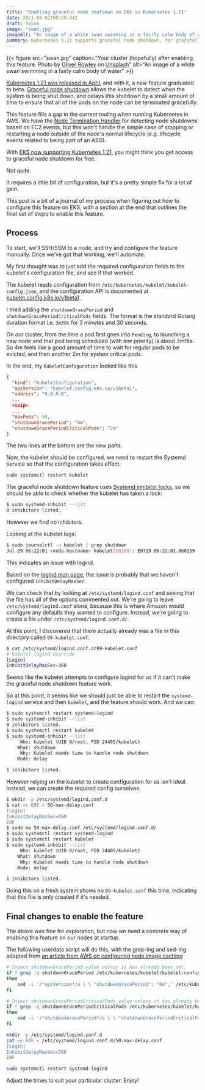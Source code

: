```yaml
---
title: "Enabling graceful node shutdown on EKS in Kubernetes 1.21"
date: 2021-08-02T00:58:34Z
draft: false
image: "swan.jpg"
imageAlt: "An image of a white swan swimming in a fairly calm body of water"
summary: Kubernetes 1.21 supports graceful node shutdown, for gracefully terminating pods when a node is shutting down. This post explains how to configure this feature on EKS.
---
```


{{< figure src="swan.jpg" caption="Your cluster (hopefully) after enabling this feature. Photo by [Oliver Rowley](https://unsplash.com/@oliver_rowley?utm_source=unsplash&utm_medium=referral&utm_content=creditCopyText) on [Unsplash](https://unsplash.com/s/photos/swan?utm_source=unsplash&utm_medium=referral&utm_content=creditCopyText)" alt="An image of a white swan swimming in a fairly calm body of water" >}}

[Kubernetes 1.21 was released in April](https://kubernetes.io/blog/2021/04/08/kubernetes-1-21-release-announcement/), and
with it, a new feature graduated to beta.
[Graceful node shutdown](https://kubernetes.io/docs/concepts/architecture/nodes/#graceful-node-shutdown) allows the
kubelet to detect when the system is being shut down, and delays this shutdown by a small amount of time to ensure
that all of the pods on the node can be terminated gracefully.

This feature fills a gap in the current tooling when running Kubernetes in AWS.
We have the [Node Termination Handler](https://github.com/aws/aws-node-termination-handler) for detecting node shutdowns
based on EC2 events, but this won't handle the simple case of stopping or restarting a node outside of the node's
normal lifecycle (e.g. lifecycle events related to being part of an ASG).

With [EKS now supporting Kubernetes 1.21](https://aws.amazon.com/blogs/containers/amazon-eks-1-21-released/), you might
think you get access to graceful node shutdown for free.

Not quite.

It requires a little bit of configuration, but it's a pretty simple fix for a lot of gain.

This post is a bit of a journal of my process when figuring out how to configure this feature on EKS, with a section
at the end that outlines the final set of steps to enable this feature.

## Process

To start, we'll SSH/SSM to a node, and try and configure the feature manually.
Once we've got that working, we'll automate.

My first thought was to just add the required configuration fields to the kubelet's configuration file, and see if
that worked.

The kubelet reads configuration from `/etc/kubernetes/kubelet/kubelet-config.json`, and the configuration API is
documented at [kubelet.config.k8s.io/v1beta1](https://kubernetes.io/docs/reference/config-api/kubelet-config.v1beta1/#kubelet-config-k8s-io-v1beta1-KubeletConfiguration).

I tried adding the `shutdownGracePeriod` and `shutdownGracePeriodCriticalPods` fields.
The format is the standard Golang duration format i.e. `3m30s` for 3 minutes and 30 seconds.

On our cluster, from the time a pod first goes into `Pending`, to launching a new node and that pod being scheduled (with low priority)
is about 3m15s. So 4m feels like a good amount of time to wait for regular pods to be evicted, and then another 2m for system
critical pods.

In the end, my `KubeletConfiguration` looked like this

```json
{
  "kind": "KubeletConfiguration",
  "apiVersion": "kubelet.config.k8s.io/v1beta1",
  "address": "0.0.0.0",
  ...
  <snip>
  ...
  "maxPods": 58,
  "shutdownGracePeriod": "6m",
  "shutdownGracePeriodCriticalPods": "2m"
}
```

The two lines at the bottom are the new parts.

Now, the kubelet should be configured, we need to restart the Systemd service so that the configuration takes effect.

```bash
sudo systemctl restart kubelet
```

The graceful node shutdown feature uses [Systemd inhibitor locks](https://www.freedesktop.org/wiki/Software/systemd/inhibit/),
so we should be able to check whether the kubelet has taken a lock:

```bash
$ sudo systemd-inhibit --list
0 inhibitors listed.
```

However we find no inhibitors.

Looking at the kubelet logs:

```bash
$ sudo journalctl -u kubelet | grep shutdown
Jul 29 06:22:01 <node-hostname> kubelet[20169]: E0729 06:22:01.860159   20169 kubelet.go:1407] "Failed to start node shutdown manager" err="failed reading InhibitDelayMaxUSec property from logind: Message recipient disconnected from message bus without replying"
```

This indicates an issue with logind.

Based on the [logind man page](https://www.freedesktop.org/software/systemd/man/logind.conf.html), the issue is probably
that we haven't configured `InhibitDelayMaxSec`.

We can check that by looking at `/etc/systemd/logind.conf` and seeing that the file has all of the options commented
out.
We're going to leave `/etc/systemd/logind.conf` alone, because this is where Amazon would configure any defaults they
wanted to configure.
Instead, we're going to create a file under `/etc/systemd/logind.conf.d/`.

At this point, I discovered that there actually already was a file in this directory called `99-kubelet.conf`:

```bash
$ cat /etc/systemd/logind.conf.d/99-kubelet.conf
# Kubelet logind override
[Login]
InhibitDelayMaxSec=360
```

Seems like the kubelet attempts to configure logind for us if it can't make the graceful node shutdown feature work.

So at this point, it seems like we should just be able to restart the `systemd-logind` service and then `kubelet`,
and the feature should work. And we can:

```bash
$ sudo systemctl restart systemd-logind
$ sudo systemd-inhibit --list
0 inhibitors listed.
$ sudo systemctl restart kubelet
$ sudo systemd-inhibit --list
     Who: kubelet (UID 0/root, PID 24485/kubelet)
    What: shutdown
     Why: Kubelet needs time to handle node shutdown
    Mode: delay

1 inhibitors listed.
```

However relying on the kubelet to create configuration for us isn't ideal.
Instead, we can create the required config ourselves.

```bash
$ mkdir -p /etc/systemd/logind.conf.d
$ cat << EOF > 50-max-delay.conf
[Login]
InhibitDelayMaxSec=360
EOF
$ sudo mv 50-max-delay.conf /etc/systemd/logind.conf.d/
$ sudo systemctl restart systemd-logind
$ sudo systemctl restart kubelet
$ sudo systemd-inhibit --list
     Who: kubelet (UID 0/root, PID 24485/kubelet)
    What: shutdown
     Why: Kubelet needs time to handle node shutdown
    Mode: delay

1 inhibitors listed.
```

Doing this on a fresh system shows no `99-kubelet.conf` this time, indicating that this file is only created if it's needed.

## Final changes to enable the feature

The above was fine for exploration, but now we need a concrete way of enabling this feature on our nodes at startup.

The following userdata script will do this, with the grep-ing and sed-ing adapted from
[an article from AWS on configuring node image caching](https://aws.amazon.com/premiumsupport/knowledge-center/eks-worker-nodes-image-cache/)

```bash
# Inject shutdownGracePeriod value unless it has already been set.
if ! grep -q shutdownGracePeriod /etc/kubernetes/kubelet/kubelet-config.json;
then
    sed -i '/"apiVersion*/a \ \ "shutdownGracePeriod": "6m",' /etc/kubernetes/kubelet/kubelet-config.json
fi

# Inject shutdownGracePeriodCriticalPods value unless it has already been set.
if ! grep -q shutdownGracePeriodCriticalPods /etc/kubernetes/kubelet/kubelet-config.json;
then
    sed -i '/"shutdownGracePeriod*/a \ \ "shutdownGracePeriodCriticalPods": "2m",' /etc/kubernetes/kubelet/kubelet-config.json
fi

mkdir -p /etc/systemd/logind.conf.d
cat << EOF > /etc/systemd/logind.conf.d/50-max-delay.conf
[Login]
InhibitDelayMaxSec=360
EOF

sudo systemctl restart systemd-logind
```

Adjust the times to suit your particular cluster. Enjoy!
